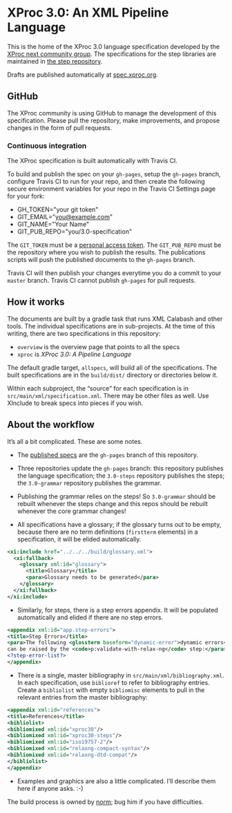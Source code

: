 # XProc 3.0: An XML Pipeline Language

This is the home of the XProc 3.0 language specification developed by the
[XProc next community group](https://www.w3.org/community/xproc-next/).
The specifications for the step libraries are maintained in
[the step repository](https://github.com/xproc/3.0-steps/).

Drafts are published automatically at [spec.xproc.org](http://spec.xproc.org/).

## GitHub

The XProc community is using GitHub to manage the development of this
specification. Please pull the repository, make improvements, and
propose changes in the form of pull requests.

### Continuous integration

The XProc specification is built automatically with Travis CI.

To build and publish the spec on your `gh-pages`, setup the `gh-pages` branch,
configure Travis CI to
run for your repo, and then create the following
secure environment variables for your repo in the Travis CI Settings
page for your fork:

* GH_TOKEN="your git token"
* GIT_EMAIL="you@example.com"
* GIT_NAME="Your Name"
* GIT_PUB_REPO="you/3.0-specification"

The `GIT_TOKEN` must be a
[personal access token](https://help.github.com/articles/creating-a-personal-access-token-for-the-command-line/). The `GIT_PUB_REPO` must be the repository where you wish
to publish the results. The publications scripts will push the published documents
to the `gh-pages` branch.

Travis CI will then publish your changes everytime you do a commit
to your `master` branch. Travis CI cannot publish `gh-pages` for
pull requests.

## How it works

The documents are built by a gradle task that runs XML Calabash and
other tools. The individual specifications are in sub-projects.
At the time of this writing, there are two specifications
in this repository:

* `overview` is the overview page that points to all the specs
* `xproc` is _XProc 3.0: A Pipeline Language_

The default gradle target, `allspecs`, will build all of the specifications.
The built specifications are in the `build/dist/` directory or directories
below it.

Within each subproject, the “source” for each specification is in
`src/main/xml/specification.xml`. There may be other files as well.
Use XInclude to break specs into pieces if you wish.

## About the workflow

It’s all a bit complicated. These are some notes.

* The [published specs](http://spec.xproc.org/) are the `gh-pages`
  branch of this repository.
  
* Three repositories update the `gh-pages` branch: this repository publishes
  the language specification; the `3.0-steps` repository publishes the steps;
  the `3.0-grammar` repository publishes the grammar.
  
* Publishing the grammar relies on the steps! So `3.0-grammar` should be rebuilt
  whenever the steps change and this repos should be rebuilt whenever the
  core grammar changes!

* All specifications have a glossary; if the glossary turns out to be
  empty, because there are no term definitions (`firstterm` elements)
  in a specification, it will be elided automatically.

```xml
<xi:include href="../../../build/glossary.xml">
  <xi:fallback>
    <glossary xml:id="glossary">
      <title>Glossary</title>
      <para>Glossary needs to be generated</para>
    </glossary>
  </xi:fallback>
</xi:include>
```

* Similarly, for steps, there is a step errors appendix. It will be
  populated automatically and elided if there are no step errors.

```xml
<appendix xml:id="app.step-errors">
<title>Step Errors</title>
<para>The following <glossterm baseform="dynamic-error">dynamic errors</glossterm>
can be raised by the <code>p:validate-with-relax-ng</code> step:</para>
<?step-error-list?>
</appendix>
```

* There is a single, master bibliography in `src/main/xml/bibliography.xml`.
  In each specification, use `biblioref` to refer to bibliography entries.
  Create a `bibliolist` with empty `bibliomisc` elements to pull in the
  relevant entries from the master bibliography:

```xml
<appendix xml:id="references">
<title>References</title>
<bibliolist>
<bibliomixed xml:id="xproc30"/>
<bibliomixed xml:id="xproc30-steps"/>
<bibliomixed xml:id="iso19757-2"/>
<bibliomixed xml:id="relaxng-compact-syntax"/>
<bibliomixed xml:id="relaxng-dtd-compat"/>
</bibliolist>
</appendix>
```

* Examples and graphics are also a little complicated. I’ll describe them here
  if anyone asks. :-)

The build process is owned by [norm](mailto:ndw@nwalsh.com);
bug him if you have difficulties.

